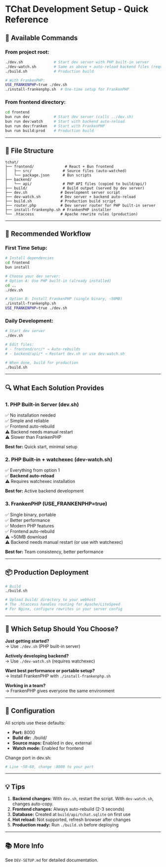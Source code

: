 # TChat Development Setup - Quick Reference

## 🚀 Available Commands

### From project root:
```bash
./dev.sh              # Start dev server with PHP built-in server
./dev-watch.sh        # Same as above + auto-reload backend files (requires watchexec)
./build.sh            # Production build

# With FrankenPHP:
USE_FRANKENPHP=true ./dev.sh
./install-frankenphp.sh  # One-time setup for FrankenPHP
```

### From frontend directory:
```bash
cd frontend
bun run dev           # Start dev server (calls ../dev.sh)
bun run dev:watch     # Start with backend auto-reload
bun run dev:franken   # Start with FrankenPHP
bun run build:prod    # Production build
```

---

## 📁 File Structure

```
tchat/
├── frontend/              # React + Bun frontend
│   ├── src/              # Source files (auto-watched)
│   └── package.json      # Bun scripts
├── backend/              
│   └── api/              # PHP API files (copied to build/api/)
├── build/                # Build output (served by dev server)
├── dev.sh               # Development server script
├── dev-watch.sh         # Dev server + backend auto-reload
├── build.sh             # Production build script
├── router.php           # Dev server router for PHP built-in server
├── install-frankenphp.sh # FrankenPHP installer
└── .htaccess            # Apache rewrite rules (production)
```

---

## 🎯 Recommended Workflow

### First Time Setup:
```bash
# Install dependencies
cd frontend
bun install

# Choose your dev server:
# Option A: Use PHP built-in (already installed)
cd ..
./dev.sh

# Option B: Install FrankenPHP (single binary, ~50MB)
./install-frankenphp.sh
USE_FRANKENPHP=true ./dev.sh
```

### Daily Development:
```bash
# Start dev server
./dev.sh

# Edit files:
# - frontend/src/* → Auto-rebuilds
# - backend/api/* → Restart dev.sh or use dev-watch.sh

# When done, build for production
./build.sh
```

---

## 🔍 What Each Solution Provides

### 1. PHP Built-in Server (dev.sh)
✅ No installation needed  
✅ Simple and reliable  
✅ Frontend auto-rebuild  
⚠️ Backend needs manual restart  
⚠️ Slower than FrankenPHP  

**Best for:** Quick start, minimal setup

### 2. PHP Built-in + watchexec (dev-watch.sh)
✅ Everything from option 1  
✅ **Backend auto-reload**  
⚠️ Requires watchexec installation  

**Best for:** Active backend development

### 3. FrankenPHP (USE_FRANKENPHP=true)
✅ Single binary, portable  
✅ Better performance  
✅ Modern PHP features  
✅ Frontend auto-rebuild  
⚠️ ~50MB download  
⚠️ Backend needs manual restart (or use with watchexec)  

**Best for:** Team consistency, better performance

---

## 📦 Production Deployment

```bash
# Build
./build.sh

# Upload build/ directory to your webhost
# The .htaccess handles routing for Apache/LiteSpeed
# For Nginx, configure rewrites in your server config
```

---

## 🤔 Which Setup Should You Choose?

**Just getting started?**  
→ Use `./dev.sh` (PHP built-in server)

**Actively developing backend?**  
→ Use `./dev-watch.sh` (requires watchexec)

**Want best performance or portable setup?**  
→ Install FrankenPHP with `./install-frankenphp.sh`

**Working in a team?**  
→ FrankenPHP gives everyone the same environment

---

## 🔧 Configuration

All scripts use these defaults:
- **Port:** 8000
- **Build dir:** ./build/
- **Source maps:** Enabled in dev, external
- **Watch mode:** Enabled for frontend

Change port in dev.sh:
```bash
# Line ~50-60, change :8000 to your port
```

---

## 💡 Tips

1. **Backend changes:** With `dev.sh`, restart the script. With `dev-watch.sh`, changes auto-copy.
2. **Frontend changes:** Always auto-rebuild (2-3 seconds)
3. **Database:** Created at `build/api/tchat.sqlite` on first use
4. **Hot reload:** Not supported, refresh browser after changes
5. **Production ready:** Run `./build.sh` before deploying

---

## 📚 More Info

See `DEV-SETUP.md` for detailed documentation.
